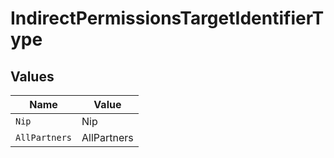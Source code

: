 # IndirectPermissionsTargetIdentifierType


## Values

| Name          | Value         |
| ------------- | ------------- |
| `Nip`         | Nip           |
| `AllPartners` | AllPartners   |